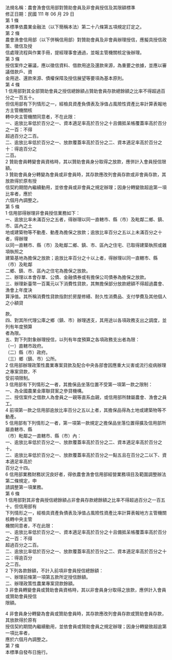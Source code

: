 法規名稱：農會漁會信用部對贊助會員及非會員授信及其限額標準  
修正日期：民國 111 年 06 月 29 日  
第 1 條  
本標準依農業金融法（以下簡稱本法）第二十八條第五項規定訂定之。  
第 2 條  
農會漁會信用部（以下併稱信用部）對贊助會員及非會員辦理授信，應擬具授信政策、徵信及授  
信處理流程與作業手冊，提經理事會通過，並報主管機關核定後辦理。  
第 3 條  
授信案件之審議，應以徵信資料、借款用途及還款來源，為重要之依據，並應以審議借款戶、資  
金用途、還款來源、債權保障及授信展望等要項為基本原則。  
第 4 條  
1 信用部對其全部贊助會員之授信總餘額占贊助會員存款總餘額之比率不得超過百分之一百五十。  
但信用部有下列情形之一，經檢具資產負債表及淨值占風險性資產比率計算表報地方主管機關核  
轉中央主管機關同意者，不在此限：  
一、逾放比率低於百分之一、資本適足率高於百分之十且備抵呆帳覆蓋率高於百分之一百：不得  
超過百分之二百。  
二、逾放比率低於百分之一、放款覆蓋率高於百分之二、資本適足率高於百分之十：得逾百分之  
二百。  
2 贊助會員轉變會員資格時，其以贊助會員身分取得之放款，應併計入會員授信限額。  
3 贊助會員身分轉變為會員或非會員時，其存款應改列會員存款或非會員存款，其放款得於原有授  
信契約期間內繼續動用，並依會員或非會員之規定辦理；因身分轉變致超逾第一項比率者，應於  
六個月內調整之。  
第 5 條  
1 信用部得辦理非會員授信業務如下：  
一、逾放比率未滿百分之五者，得辦理以同一直轄市、縣（市）及毗鄰二鄉、鎮、市、區內之土  
地或建築物等不動產、動產為擔保之放款；逾放比率百分之五以上未滿百分之十者，得辦理  
以同一直轄市、縣（市）及毗鄰二鄉、鎮、市、區內之住宅、已取得建築執照或雜項執照之  
建築基地為擔保之放款；逾放比率百分之十以上者，得辦理以同一直轄市、縣（市）及毗鄰  
二鄉、鎮、市、區內之住宅為擔保之放款。  
二、辦理以本會存單、公債、金融債券或有擔保公司債券為擔保之放款。  
三、辦理新臺幣一百萬元以下消費性貸款，其無擔保部分放款總額不得超過農會、漁會上年度決  
算淨值。其所稱消費性貸款指對於房屋修繕、耐久性消費品、支付學費及其他個人之小額貸  


款。  
四、對其所代理公庫之鄉（鎮、市）辦理透支，其用途以各項政務支出之調度，並列有年度預算  
者為限。  
五、對下列對象辦理授信，以列有年度預算之各項政務支出者為限：  
（一）直轄市政府。  
（二）縣（市）政府。  
（三）鄉（鎮、市）公所。  
2 信用部辦理政策性農業專案貸款及配合中央各部會因應重大災害或流行疫病辦理之專案貸款，不  
受前項限制。  
3 信用部有下列情形之一者，其擔保品坐落位置不受第一項第一款之限制：  
一、為全國農業金庫聯貸案之參貸機構。  
二、授信案件之借款人為會員之一親等直系血親，或信用部所隸屬農會、漁會之員工。  
4 前項第一款之信用部逾放比率百分之五以上者，其擔保品得為土地或建築物等不動產。  
5 信用部有下列情形之一者，第一項第一款規定之擔保品坐落位置得擴及信用部所屬直轄市、縣  
（市）毗鄰之一直轄市、縣（市）內：  
一、逾放比率低於百分之一、放款覆蓋率高於百分之二、資本適足率高於百分之十。  
二、逾放比率低於百分之一、放款覆蓋率高於百分之一點五且在百分之二以下、資本適足率高於  
百分之十四。  
6 信用部業務財務狀況良好者，得依農會漁會信用部經營業務項目及範圍調整辦法第二條規定，申  
請調整第一項業務。  
第 6 條  
1 信用部對其非會員授信總餘額占非會員存款總餘額之比率不得超過百分之一百五十。但信用部有  
下列情形之一，經檢具資產負債表及淨值占風險性資產比率計算表報地方主管機關核轉中央主管  
機關同意者，不在此限：  
一、逾放比率低於百分之一、資本適足率高於百分之十且備抵呆帳覆蓋率高於百分之一百：不得  
超過百分之二百。  
二、逾放比率低於百分之一、放款覆蓋率高於百分之二、資本適足率高於百分之十二：得逾百分  
之二百。  
2 下列各款餘額，不計入前項非會員授信總餘額：  
一、辦理前條第一項第五款所定授信餘額。  
二、辦理政策性農業專案貸款餘額。  
3 非會員轉變會員或贊助會員資格時，其以非會員身分取得之放款，應併計入會員或贊助會員授信  
限額。  


4 非會員身分轉變為會員或贊助會員時，其存款應改列會員存款或贊助會員存款，其放款得於原有  
授信契約期間內繼續動用，並依會員或贊助會員之規定辦理；因身分轉變致超逾第一項比率者，  
應於六個月內調整之。  
第 7 條  
本標準自發布日施行。  


